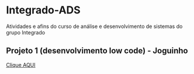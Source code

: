 # Integrado-ADS
Atividades e afins do curso de análise e desenvolvimento de sistemas do grupo Integrado

## Projeto 1 (desenvolvimento low code) - Joguinho
[Clique AQUI](Projeto/Index.html)
